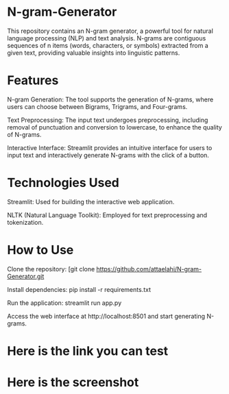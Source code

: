 # N-gram-Generator
This repository contains an N-gram generator, a powerful tool for natural language processing (NLP) and text analysis. N-grams are contiguous sequences of n items (words, characters, or symbols) extracted from a given text, providing valuable insights into linguistic patterns.

# Features
N-gram Generation: The tool supports the generation of N-grams, where users can choose between Bigrams, Trigrams, and Four-grams.

Text Preprocessing: The input text undergoes preprocessing, including removal of punctuation and conversion to lowercase, to enhance the quality of N-grams.

Interactive Interface: Streamlit provides an intuitive interface for users to input text and interactively generate N-grams with the click of a button.

# Technologies Used
Streamlit: Used for building the interactive web application.

NLTK (Natural Language Toolkit): Employed for text preprocessing and tokenization.

# How to Use
Clone the repository: [git clone https://github.com/attaelahi/N-gram-Generator.git

Install dependencies: pip install -r requirements.txt

Run the application: streamlit run app.py

Access the web interface at http://localhost:8501 and start generating N-grams.

# Here is the link you can test


# Here is the screenshot



